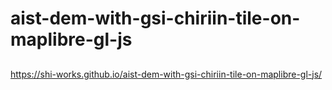 # aist-dem-with-gsi-chiriin-tile-on-maplibre-gl-js
##
https://shi-works.github.io/aist-dem-with-gsi-chiriin-tile-on-maplibre-gl-js/
